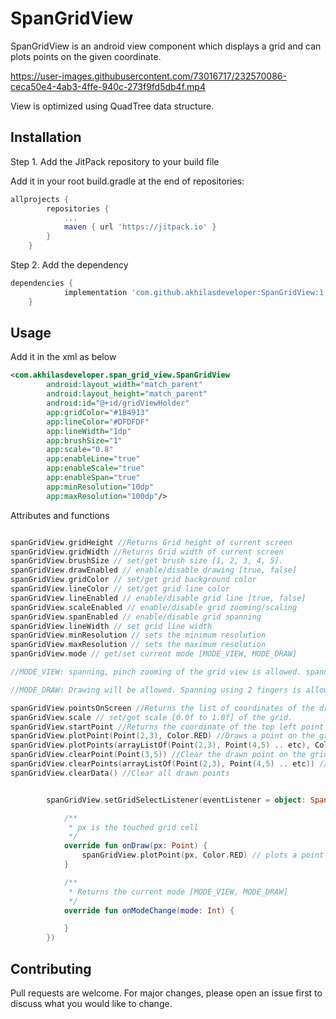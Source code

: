 # SpanGridView

SpanGridView is an android view component which displays a grid and can plots points on the given coordinate.

https://user-images.githubusercontent.com/73016717/232570086-ceca50e4-4ab3-4ffe-940c-273f9fd5db4f.mp4


View is optimized using QuadTree data structure. 

## Installation

Step 1. Add the JitPack repository to your build file

Add it in your root build.gradle at the end of repositories:

```groovy
allprojects {
		repositories {
			...
			maven { url 'https://jitpack.io' }
		}
	}
```

Step 2. Add the dependency

```groovy
dependencies {
	        implementation 'com.github.akhilasdeveloper:SpanGridView:1.6'
	}
```

## Usage

Add it in the xml as below

```xml
<com.akhilasdeveloper.span_grid_view.SpanGridView
        android:layout_width="match_parent"
        android:layout_height="match_parent"
        android:id="@+id/gridViewHolder"
        app:gridColor="#1B4913"
        app:lineColor="#DFDFDF"
        app:lineWidth="1dp"
        app:brushSize="1"
        app:scale="0.8"
        app:enableLine="true"
        app:enableScale="true"
        app:enableSpan="true"
        app:minResolution="10dp"
        app:maxResolution="100dp"/>
```

Attributes and functions

```kotlin

spanGridView.gridHeight //Returns Grid height of current screen
spanGridView.gridWidth //Returns Grid width of current screen
spanGridView.brushSize // set/get brush size [1, 2, 3, 4, 5].
spanGridView.drawEnabled // enable/disable drawing [true, false]
spanGridView.gridColor // set/get grid background color
spanGridView.lineColor // set/get grid line color
spanGridView.lineEnabled // enable/disable grid line [true, false]
spanGridView.scaleEnabled // enable/disable grid zooming/scaling
spanGridView.spanEnabled // enable/disable grid spanning
spanGridView.lineWidth // set grid line width
spanGridView.minResolution // sets the minimum resolution
spanGridView.maxResolution // sets the maximum resolution
spanGridView.mode // get/set current mode [MODE_VIEW, MODE_DRAW]

//MODE_VIEW: spanning, pinch zooming of the grid view is allowed. spanning can be performed using one finger. Drawing will be disabled. 

//MODE_DRAW: Drawing will be allowed. Spanning using 2 fingers is allowed. Pinch zooming is allowed.

spanGridView.pointsOnScreen //Returns the list of coordinates of the drawn points which are currently visible on the screen.
spanGridView.scale // set/get scale [0.0f to 1.0f] of the grid.
spanGridView.startPoint //Returns the coordinate of the top left point on the current screen
spanGridView.plotPoint(Point(2,3), Color.RED) //Draws a point on the grid position (2,3) with color red.
spanGridView.plotPoints(arrayListOf(Point(2,3), Point(4,5) .. etc), Color.RED) //Draws list of points on the grid with color red.
spanGridView.clearPoint(Point(3,5)) //Clear the drawn point on the grid position (3,5)
spanGridView.clearPoints(arrayListOf(Point(2,3), Point(4,5) .. etc)) //Clears list of drawn points from the grid
spanGridView.clearData() //Clear all drawn points


        spanGridView.setGridSelectListener(eventListener = object: SpanGridView.OnGridSelectListener{

            /**
             * px is the touched grid cell
             */
            override fun onDraw(px: Point) {
                spanGridView.plotPoint(px, Color.RED) // plots a point on position px with color red.
            }

            /**
             * Returns the current mode [MODE_VIEW, MODE_DRAW]
             */
            override fun onModeChange(mode: Int) {

            }
        })

```

## Contributing

Pull requests are welcome. For major changes, please open an issue first
to discuss what you would like to change.

